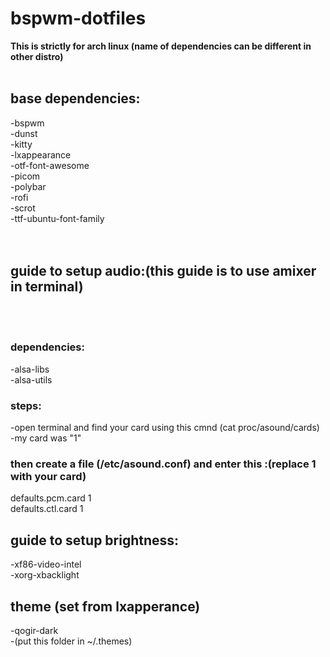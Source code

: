 # bspwm-dotfiles

**This is strictly for arch linux (name of dependencies can be different in other distro)**
<br /><br />
## base dependencies:
-bspwm <br />
-dunst <br />
-kitty <br />
-lxappearance <br />
-otf-font-awesome <br />
-picom <br />
-polybar <br />
-rofi <br />
-scrot <br />
-ttf-ubuntu-font-family <br />
<br /><br />




## guide to setup audio:(this guide is to use amixer in terminal)
<br /><br />
### dependencies:
-alsa-libs <br />
-alsa-utils <br />

### steps:
-open terminal and find your card using this cmnd (cat proc/asound/cards) <br />
-my card was "1" <br />

### then create a file (/etc/asound.conf) and enter this :(replace 1 with your card)
defaults.pcm.card 1 <br />
defaults.ctl.card 1 <br />



## guide to setup brightness:
-xf86-video-intel <br />
-xorg-xbacklight <br />


## theme (set from lxapperance)
-qogir-dark <br />
  -(put this folder in ~/.themes)